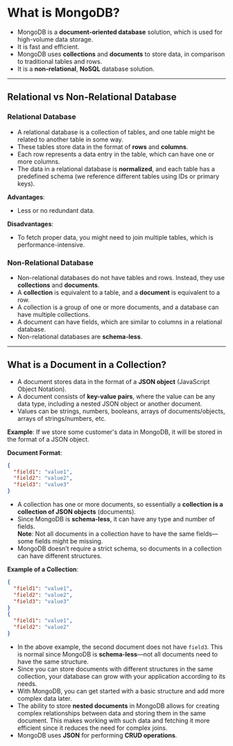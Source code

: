 
# What is MongoDB?

- MongoDB is a **document-oriented database** solution, which is used for high-volume data storage.
- It is fast and efficient.
- MongoDB uses **collections** and **documents** to store data, in comparison to traditional tables and rows.
- It is a **non-relational**, **NoSQL** database solution.

---

## Relational vs Non-Relational Database

### Relational Database

- A relational database is a collection of tables, and one table might be related to another table in some way.
- These tables store data in the format of **rows** and **columns**.
- Each row represents a data entry in the table, which can have one or more columns.
- The data in a relational database is **normalized**, and each table has a predefined schema (we reference different tables using IDs or primary keys).

**Advantages**:
- Less or no redundant data.

**Disadvantages**:
- To fetch proper data, you might need to join multiple tables, which is performance-intensive.

### Non-Relational Database

- Non-relational databases do not have tables and rows. Instead, they use **collections** and **documents**.
- A **collection** is equivalent to a table, and a **document** is equivalent to a row.
- A collection is a group of one or more documents, and a database can have multiple collections.
- A document can have fields, which are similar to columns in a relational database.
- Non-relational databases are **schema-less**.

---

## What is a Document in a Collection?

- A document stores data in the format of a **JSON object** (JavaScript Object Notation).
- A document consists of **key-value pairs**, where the value can be any data type, including a nested JSON object or another document.
- Values can be strings, numbers, booleans, arrays of documents/objects, arrays of strings/numbers, etc.

**Example**:
If we store some customer's data in MongoDB, it will be stored in the format of a JSON object.

**Document Format**:
```json
{
  "field1": "value1",
  "field2": "value2",
  "field3": "value3"
}
```

- A collection has one or more documents, so essentially a **collection is a collection of JSON objects** (documents).
- Since MongoDB is **schema-less**, it can have any type and number of fields.  
  **Note**: Not all documents in a collection have to have the same fields—some fields might be missing.
- MongoDB doesn’t require a strict schema, so documents in a collection can have different structures.

**Example of a Collection**:
```json
{
  "field1": "value1",
  "field2": "value2",
  "field3": "value3"
}
{
  "field1": "value1",
  "field2": "value2"
}
```

- In the above example, the second document does not have `field3`. This is normal since MongoDB is **schema-less**—not all documents need to have the same structure.
- Since you can store documents with different structures in the same collection, your database can grow with your application according to its needs.
- With MongoDB, you can get started with a basic structure and add more complex data later.
- The ability to store **nested documents** in MongoDB allows for creating complex relationships between data and storing them in the same document. This makes working with such data and fetching it more efficient since it reduces the need for complex joins.
- MongoDB uses **JSON** for performing **CRUD operations**.

